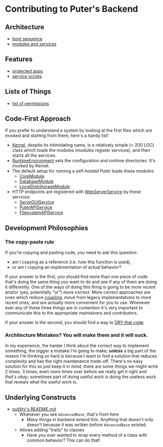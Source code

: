 # Contributing to Puter's Backend

## Architecture

- [boot sequence](./boot-sequence.md)
- [modules and services](./modules.md)

## Features

- [protected apps](../features/protected-apps.md)
- [service scripts](../features/service-scripts.md)

## Lists of Things

- [list of permissions](../lists-of-things/list-of-permissions.md)

## Code-First Approach

If you prefer to understand a system by looking at the
first files which are invoked and starting from there,
here's a handy list!

- [Kernel](../../src/Kernel.js), despite its intimidating name, is a
  relatively simple (< 200 LOC) class which loads the modules
  (modules register services), and then starts all the services.
- [RuntimeEnvironment](../../src/boot/RuntimeEnvironment.js)
  sets the configuration and runtime directories. It's invoked by Kernel.
- The default setup for running a self-hosted Puter loads these modules:
  - [CoreModule](../../src/CoreModule.js)
  - [DatabaseModule](../../src/DatabaseModule.js)
  - [LocalDiskStorageModule](../../src/LocalDiskStorageModule.js)
- HTTP endpoints are registered with
  [WebServerService](../../src/services/WebServerService.js)
  by these services:
  - [ServeGUIService](../../src/services/ServeGUIService.js)
  - [PuterAPIService](../../src/services/PuterAPIService.js)
  - [FilesystemAPIService](../../src/services/FilesystemAPIService.js)

## Development Philosophies

### The copy-paste rule

If you're copying and pasting code, you need to ask this question:
- am I copying as a reference (i.e. how this function is used),
- or am I copying an implementation of actual behavior?

If your answer is the first, you should find more than one piece of
code that's doing the same thing you want to do and see if any of them
are doing it differently. One of the ways of doing this thing is going
to be more recent and/or (yes, potentially "or") more correct.
More correct approaches are ones which reduce
[coupling](https://en.wikipedia.org/wiki/Coupling_(computer_programming)),
move from legacy implementations to more recent ones, and are actually
more convenient for you to use. Whenever ever any of these three things
are in contention it's very important to communicate this to the
appropriate maintainers and contributors.

If your answer is the second, you should find a way to
[DRY that code](https://en.wikipedia.org/wiki/Don%27t_repeat_yourself).

### Architecture Mistakes? You will make them and it will suck.

In my experience, the harder I think about the correct way to implement
something, the bigger a mistake I'm going to make; ***unless*** a big part
of the reason I'm thinking so hard is because I want to find a solution
that reduces complexity and has the right maintenance trade-off.
There's no easy solution for this so just keep it in mind; there are some
things we might write 2 times, 3 times, even more times over before we
really get it right and *that's okay*; sometimes part of doing useful work is
doing the useless work that reveals what the useful work is.

## Underlying Constructs

- [putility's README.md](../../packages/putility/README.md)
  - Whenever you see `AdvancedBase`, that's from here
    - Many things in backend extend this. Anything that doesn't only doesn't
      because it was written before `AdvancedBase` existed.
  - Allows adding "traits" to classes
    - Have you ever wanted to wrap every method of a class with
      common behavior? This can do that!

